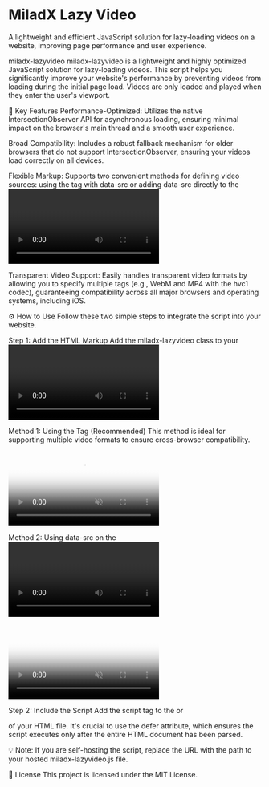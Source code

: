 # MiladX Lazy Video
A lightweight and efficient JavaScript solution for lazy-loading videos on a website, improving page performance and user experience.

miladx-lazyvideo
miladx-lazyvideo is a lightweight and highly optimized JavaScript solution for lazy-loading videos. This script helps you significantly improve your website's performance by preventing videos from loading during the initial page load. Videos are only loaded and played when they enter the user's viewport.

🚀 Key Features
Performance-Optimized: Utilizes the native IntersectionObserver API for asynchronous loading, ensuring minimal impact on the browser's main thread and a smooth user experience.

Broad Compatibility: Includes a robust fallback mechanism for older browsers that do not support IntersectionObserver, ensuring your videos load correctly on all devices.

Flexible Markup: Supports two convenient methods for defining video sources: using the <source> tag with data-src or adding data-src directly to the <video> tag.

Transparent Video Support: Easily handles transparent video formats by allowing you to specify multiple <source> tags (e.g., WebM and MP4 with the hvc1 codec), guaranteeing compatibility across all major browsers and operating systems, including iOS.

⚙️ How to Use
Follow these two simple steps to integrate the script into your website.

Step 1: Add the HTML Markup
Add the miladx-lazyvideo class to your <video> tag. Instead of using the src attribute, use data-src to specify the video file's URL.

Method 1: Using the <source> Tag (Recommended)
This method is ideal for supporting multiple video formats to ensure cross-browser compatibility.

<video class="miladx-lazyvideo" poster="https://miladx.com/poster-image.png" autoplay loop playsinline muted>
  <source data-src="https://miladx.com/transparent-video.mp4" type='video/mp4; codecs="hvc1"'>
  <source data-src="https://miladx.com/transparent-video.webm" type="video/webm">
  Your browser does not support the video tag.
</video>

Method 2: Using data-src on the <video> Tag
Use this method if you only need to specify a single video source.

<video class="miladx-lazyvideo" data-src="https://miladx.com/single-video.mp4" poster="https://miladx.com/poster-image.png" autoplay loop playsinline muted>
  Your browser does not support the video tag.
</video>

Step 2: Include the Script
Add the script tag to the <head> or <footer> of your HTML file. It's crucial to use the defer attribute, which ensures the script executes only after the entire HTML document has been parsed.

<script src="https://cdn.jsdelivr.net/gh/miladx/miladx-lazyvideo/miladx-lazyvideo.js" defer></script>

💡 Note: If you are self-hosting the script, replace the URL with the path to your hosted miladx-lazyvideo.js file.

📝 License
This project is licensed under the MIT License.
